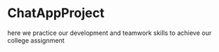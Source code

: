 # ChatAppProject
here we practice our development and teamwork skills to achieve our college assignment
